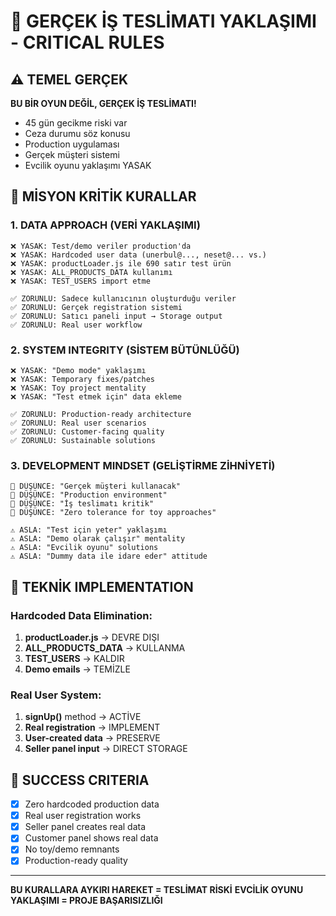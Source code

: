 # 🚨 GERÇEK İŞ TESLİMATI YAKLAŞIMI - CRITICAL RULES

## ⚠️ TEMEL GERÇEK

**BU BİR OYUN DEĞİL, GERÇEK İŞ TESLİMATI!**

- 45 gün gecikme riski var
- Ceza durumu söz konusu  
- Production uygulaması
- Gerçek müşteri sistemi
- Evcilik oyunu yaklaşımı YASAK

## 🎯 MİSYON KRİTİK KURALLAR

### 1. DATA APPROACH (VERİ YAKLAŞIMI)
```
❌ YASAK: Test/demo veriler production'da
❌ YASAK: Hardcoded user data (unerbul@..., neset@... vs.)
❌ YASAK: productLoader.js ile 690 satır test ürün
❌ YASAK: ALL_PRODUCTS_DATA kullanımı
❌ YASAK: TEST_USERS import etme

✅ ZORUNLU: Sadece kullanıcının oluşturduğu veriler
✅ ZORUNLU: Gerçek registration sistemi
✅ ZORUNLU: Satıcı paneli input → Storage output
✅ ZORUNLU: Real user workflow
```

### 2. SYSTEM INTEGRITY (SİSTEM BÜTÜNLÜĞÜ)
```
❌ YASAK: "Demo mode" yaklaşımı
❌ YASAK: Temporary fixes/patches
❌ YASAK: Toy project mentality
❌ YASAK: "Test etmek için" data ekleme

✅ ZORUNLU: Production-ready architecture
✅ ZORUNLU: Real user scenarios
✅ ZORUNLU: Customer-facing quality
✅ ZORUNLU: Sustainable solutions
```

### 3. DEVELOPMENT MINDSET (GELİŞTİRME ZİHNİYETİ)
```
🎯 DÜŞÜNCE: "Gerçek müşteri kullanacak"
🎯 DÜŞÜNCE: "Production environment"
🎯 DÜŞÜNCE: "İş teslimatı kritik"
🎯 DÜŞÜNCE: "Zero tolerance for toy approaches"

⚠️ ASLA: "Test için yeter" yaklaşımı
⚠️ ASLA: "Demo olarak çalışır" mentality
⚠️ ASLA: "Evcilik oyunu" solutions
⚠️ ASLA: "Dummy data ile idare eder" attitude
```

## 🔧 TEKNİK IMPLEMENTATION

### Hardcoded Data Elimination:
1. **productLoader.js** → DEVRE DIŞI
2. **ALL_PRODUCTS_DATA** → KULLANMA
3. **TEST_USERS** → KALDIR
4. **Demo emails** → TEMİZLE

### Real User System:
1. **signUp()** method → ACTİVE
2. **Real registration** → IMPLEMENT
3. **User-created data** → PRESERVE
4. **Seller panel input** → DIRECT STORAGE

## 🎯 SUCCESS CRITERIA

- [x] Zero hardcoded production data
- [x] Real user registration works
- [x] Seller panel creates real data
- [x] Customer panel shows real data
- [x] No toy/demo remnants
- [x] Production-ready quality

---

**BU KURALLARA AYKIRI HAREKET = TESLİMAT RİSKİ**
**EVCİLİK OYUNU YAKLAŞIMI = PROJE BAŞARISIZLIĞI**
